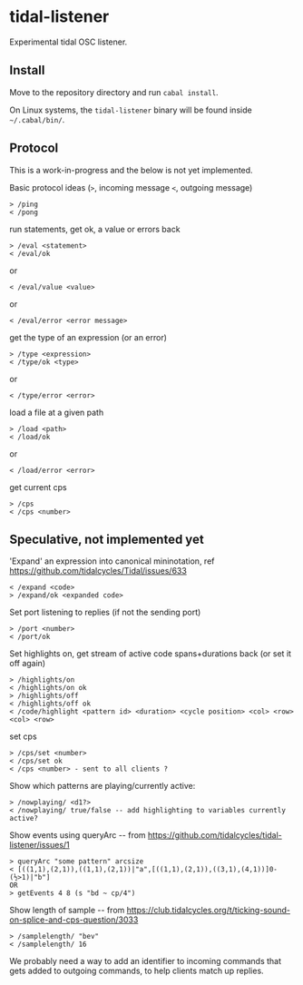 # tidal-listener
Experimental tidal OSC listener.

## Install

Move to the repository directory and run `cabal install`.

On Linux systems, the `tidal-listener` binary will be found inside `~/.cabal/bin/`.

## Protocol

This is a work-in-progress and the below is not yet implemented.

Basic protocol ideas (`>`, incoming message `<`, outgoing message)

```
> /ping
< /pong
```
run statements, get ok, a value or errors back
```
> /eval <statement>
< /eval/ok
```
or
```
< /eval/value <value>
```
or
```
< /eval/error <error message>
```

get the type of an expression (or an error)
```
> /type <expression>
< /type/ok <type>
```
or
```
< /type/error <error>
```

load a file at a given path
```
> /load <path>
< /load/ok
```
or
```
< /load/error <error>
```

get current cps
```
> /cps
< /cps <number>
```

## Speculative, not implemented yet

'Expand' an expression into canonical mininotation, ref https://github.com/tidalcycles/Tidal/issues/633
```
< /expand <code>
> /expand/ok <expanded code>
```
Set port listening to replies (if not the sending port)
```
> /port <number>
< /port/ok
```
Set highlights on, get stream of active code spans+durations back (or set it off again)
```
> /highlights/on
< /highlights/on ok
> /highlights/off
< /highlights/off ok
< /code/highlight <pattern id> <duration> <cycle position> <col> <row> <col> <row>
```
set cps
```
> /cps/set <number>
< /cps/set ok
< /cps <number> - sent to all clients ?
```

Show which patterns are playing/currently active:
```
> /nowplaying/ <d1?>
< /nowplaying/ true/false -- add highlighting to variables currently active?
```


Show events using queryArc -- from https://github.com/tidalcycles/tidal-listener/issues/1
```
> queryArc "some pattern" arcsize
< [((1,1),(2,1)),((1,1),(2,1))|"a",[((1,1),(2,1)),((3,1),(4,1))]0-(½>1)|"b"]
OR
> getEvents 4 8 (s "bd ~ cp/4")
```


Show length of sample -- from https://club.tidalcycles.org/t/ticking-sound-on-splice-and-cps-question/3033
```
> /samplelength/ "bev"
< /samplelength/ 16
```

We probably need a way to add an identifier to incoming commands that gets added to outgoing commands, to help clients match up replies.
